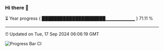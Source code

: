 ### Hi there 👋

⏳ Year progress { █████████████████████▁▁▁▁▁▁▁▁▁ } 71.11 %

---

⏰ Updated on Tue, 17 Sep 2024 06:06:19 GMT

![Progress Bar CI](https://github.com/liununu/liununu/workflows/Progress%20Bar%20CI/badge.svg)
